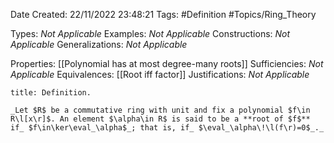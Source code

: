 <div class="topSpace"></div>

Date Created: 22/11/2022 23:48:21
Tags: #Definition #Topics/Ring_Theory

Types: _Not Applicable_
Examples: _Not Applicable_
Constructions: _Not Applicable_
Generalizations: _Not Applicable_

Properties: [[Polynomial has at most degree-many roots]]
Sufficiencies: _Not Applicable_
Equivalences: [[Root iff factor]]
Justifications: _Not Applicable_

``` ad-Definition
title: Definition.

_Let $R$ be a commutative ring with unit and fix a polynomial $f\in R\l[x\r]$. An element $\alpha\in R$ is said to be a **root of $f$** if_ $f\in\ker\eval_\alpha$_; that is, if_ $\eval_\alpha\!\l(f\r)=0$_._

```
